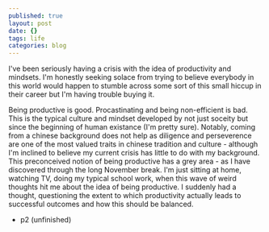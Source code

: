 ```yaml
---
published: true
layout: post
date: {}
tags: life
categories: blog
---
```


I've been seriously having a crisis with the idea of productivity and mindsets. I'm honestly seeking solace from trying to believe everybody in this world would happen to stumble across some sort of this small hiccup in their career but I'm having trouble buying it.

Being productive is good. Procastinating and being non-efficient is bad. This is the typical culture and mindset developed by not just soceity but since the beginning of human existance (I'm pretty sure). Notably, coming from a chinese background does not help as diligence and perseverence are one of the most valued traits in chinese tradition and culture - although I'm inclined to believe my current crisis has little to do with my background. This preconceived notion of being productive has a grey area - as I have discovered through the long November break. I'm just sitting at home, watching TV, doing my typical school work, when this wave of weird thoughts hit me about the idea of being productive. I suddenly had a thought, questioning the extent to which productivity actually leads to successful outcomes and how this should be balanced. 

- p2 (unfinished)
